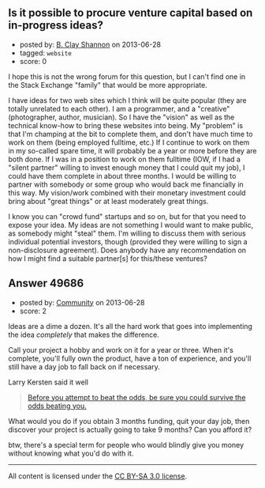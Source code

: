## Is it possible to procure venture capital based on in-progress ideas?

- posted by: [B. Clay Shannon](https://stackexchange.com/users/-1/21196-b-clay-shannon) on 2013-06-28
- tagged: `website`
- score: 0

I hope this is not the wrong forum for this question, but I can't find one in the Stack Exchange "family" that would be more appropriate.

I have ideas for two web sites which I think will be quite popular (they are totally unrelated to each other). I am a programmer, and a "creative" (photographer, author, musician). So I have the "vision" as well as the technical know-how to bring these websites into being. My "problem" is that I'm champing at the bit to complete them, and don't have much time to work on them (being employed fulltime, etc.) If I continue to work on them in my so-called spare time, it will probably be a year or more before they are both done. If I was in a position to work on them fulltime (IOW, if I had a "silent partner" willing to invest enough money that I could quit my job), I could have them complete in about three months. I would be willing to partner with somebody or some group who would back me financially in this way. My vision/work combined with their monetary investment could bring about "great things" or at least moderately great things.

I know you can "crowd fund" startups and so on, but for that you need to expose your idea. My ideas are not something I would want to make public, as somebody might "steal" them. I'm willing to discuss them with serious individual potential investors, though (provided they were willing to sign a non-disclosure agreement). Does anybody have any recommendation on how I might find a suitable partner[s] for this/these ventures?


## Answer 49686

- posted by: [Community](https://stackexchange.com/users/-1/-1-community) on 2013-06-28
- score: 2

<p>Ideas are a dime a dozen.  It's all the hard work that goes into implementing the idea <em>completely</em> that makes the difference.</p>

<p>Call your project a hobby and work on it for a year or three.  When it's complete, you'll fully own the product, have a ton of experience, and you'll still have a day job to fall back on if necessary.</p>

<p>Larry Kersten said it well </p>

<blockquote>
  <p><a href="http://thinkexist.com/quotation/overconfidence-before_you_attempt_to_beat_the/334307.html" rel="nofollow">Before you attempt to beat the odds, be sure you could survive the odds beating you.</a></p>
</blockquote>

<p>What would you do if you obtain 3 months funding, quit your day job, then discover your project is actually going to take 9 months?  Can you afford it?</p>

<p>btw, there's a special term for people who would blindly give you money without knowing what you'd do with it.</p>




---

All content is licensed under the [CC BY-SA 3.0 license](https://creativecommons.org/licenses/by-sa/3.0/).
